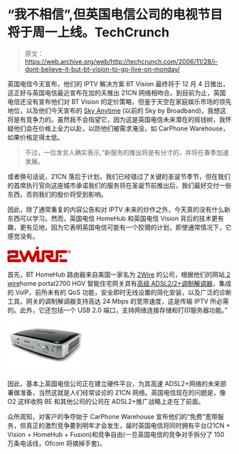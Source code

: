 # “我不相信”,但英国电信公司的电视节目将于周一上线。TechCrunch

> 原文：<https://web.archive.org/web/http://techcrunch.com/2006/11/28/i-dont-believe-it-but-bt-vision-to-go-live-on-monday/>

英国电信今天宣布，他们的 IPTV 解决方案 BT Vision 最终将于 12 月 4 日推出，这正好与英国电信最近宣布在加的夫推出 21CN 网络相吻合。到目前为止，英国电信还没有宣布他们对 BT Vision 的定价策略，但鉴于天空在家庭娱乐市场的领先地位，以及他们今天宣布的 [Sky Anytime](https://web.archive.org/web/20150913043036/http://www.t3.co.uk/news/247/general/general/sky_broadband_gets_lost?cid=OTC-RSS&attr=T3-Standard-RSS) (以前的 Sky by Broadband)，我想这将是有竞争力的。虽然我不会指望它，因为这是英国电信未来潜在的摇钱树，我怀疑他们会在价格上全力以赴，以防他们被需求淹没，如 CarPhone Warehouse，如果价格定得太低。

> 不过，一位发言人确实表示,“新服务的推出将是有分寸的，并将在春季加速发展。

或者换句话说，21CN 落后于计划，我们已经错过了关键的圣诞节季节，但在我们的首席执行官向这座城市承诺我们的服务将在圣诞节前推出后，我们最好交付一些东西，否则我们的股价将受到影响。

因此，除了通常重复的内容公告和对 IPTV 未来的炒作之外，今天真的没有什么新东西可以学习。然而，英国电信 HomeHub 和英国电信 Vision 背后的技术更有趣，更有见地，因为它表明英国电信可能有一个狡猾的计划，即使通常情况下，它感觉没有。

[![2Wire.com](img/9db6314fa0f1684f531b2b21df68e3e4.png)](https://web.archive.org/web/20150913043036/http://www.2wire.com/)

首先，BT HomeHub 路由器来自美国一家名为 [2Wire](https://web.archive.org/web/20150913043036/http://www.2wire.com/) 的公司，根据他们的网站,[2 wire](https://web.archive.org/web/20150913043036/http://www.2wire.com/)home portal2700 HGV 智能住宅网关具有[高级 ADSL2/2+调制解调器](https://web.archive.org/web/20150913043036/http://www.2wire.com/?p=205)，集成的 VoIP，前所未有的 QoS 功能，安全即时无线设置的简化安装，以及广泛的诊断工具。网关的调制解调器支持高达 24 Mbps 的宽带速度，这是传输 IPTV 所必需的。此外，它还包括一个 USB 2.0 端口，支持网络连接存储和打印服务器功能。” [![](img/09034e1a41784e8d3948315c64dae6a6.png)](https://web.archive.org/web/20150913043036/http://www.2wire.com/?p=11)

因此，基本上英国电信公司正在建立硬件平台，为其高速 ADSL2+网络的未来部署做准备，当然这就是人们经常谈论的 21CN 网络。英国电信现在的问题是，像 O2 这样收购 BE 和其他公司的公司在 ADSL2+推广战略上走在了前面。

众所周知，对客户的争夺始于 CarPhone Warehouse 宣布他们的“免费”宽带服务，但真正的激烈竞争要到明年才会发生，届时英国电信将同时拥有平台(21CN + Vision + HomeHub + Fusion)和竞争自由(一旦英国电信的竞争对手拆分了 150 万条电话线，Ofcom 将摘掉手套)。